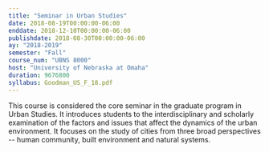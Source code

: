 ```yaml
---
title: "Seminar in Urban Studies"
date: 2018-08-19T00:00:00-06:00
enddate: 2018-12-10T00:00:00-06:00
publishdate: 2018-08-30T00:00:00-06:00
ay: "2018-2019"
semester: "Fall"
course_num: "UBNS 8000"
host: "University of Nebraska at Omaha"
duration: 9676800
syllabus: Goodman_US_F_18.pdf
---
```


This course is considered the core seminar in the graduate program in Urban Studies. It introduces students to the interdisciplinary and scholarly examination of the factors and issues that affect the dynamics of the urban environment. It focuses on the study of cities from three broad perspectives -- human community, built environment and natural systems.
